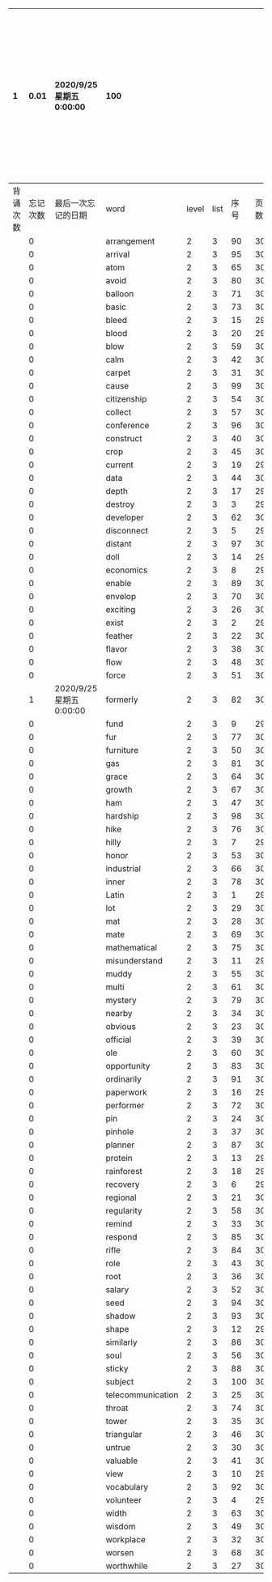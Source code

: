 |1|0.01|2020/9/25 星期五 0:00:00|100|||||本行表示本列表背诵次数，最后一次遗忘率和最后一次背诵时间||
|:--|:--|:--|:--|:--|:--|:--|:--|:--|:--|
|背诵次数|忘记次数|最后一次忘记的日期|word|level|list|序号|页数|备注|助记备注|
||0||arrangement|2|3|90|302|||
||0||arrival|2|3|95|302|||
||0||atom|2|3|65|301|||
||0||avoid|2|3|80|302|||
||0||balloon|2|3|71|301|||
||0||basic|2|3|73|302|||
||0||bleed|2|3|15|299|||
||0||blood|2|3|20|299|||
||0||blow|2|3|59|301|||
||0||calm|2|3|42|300|||
||0||carpet|2|3|31|300|||
||0||cause|2|3|99|302|||
||0||citizenship|2|3|54|301|||
||0||collect|2|3|57|301|||
||0||conference|2|3|96|302|||
||0||construct|2|3|40|300|||
||0||crop|2|3|45|300|||
||0||current|2|3|19|299|||
||0||data|2|3|44|300|||
||0||depth|2|3|17|299|||
||0||destroy|2|3|3|299|||
||0||developer|2|3|62|301|||
||0||disconnect|2|3|5|299|||
||0||distant|2|3|97|302|||
||0||doll|2|3|14|299|||
||0||economics|2|3|8|299|||
||0||enable|2|3|89|302|||
||0||envelop|2|3|70|301|||
||0||exciting|2|3|26|300|||
||0||exist|2|3|2|299|||
||0||feather|2|3|22|300|||
||0||flavor|2|3|38|300|||
||0||flow|2|3|48|301|||
||0||force|2|3|51|301|||
||1|2020/9/25 星期五 0:00:00|formerly|2|3|82|302|||
||0||fund|2|3|9|299|||
||0||fur|2|3|77|302|||
||0||furniture|2|3|50|301|||
||0||gas|2|3|81|302|||
||0||grace|2|3|64|301|||
||0||growth|2|3|67|301|||
||0||ham|2|3|47|301|||
||0||hardship|2|3|98|302|||
||0||hike|2|3|76|302|||
||0||hilly|2|3|7|299|||
||0||honor|2|3|53|301|||
||0||industrial|2|3|66|301|||
||0||inner|2|3|78|302|||
||0||Latin|2|3|1|299|||
||0||lot|2|3|29|300|||
||0||mat|2|3|28|300|||
||0||mate|2|3|69|301|||
||0||mathematical|2|3|75|302|||
||0||misunderstand|2|3|11|299|||
||0||muddy|2|3|55|301|||
||0||multi|2|3|61|301|||
||0||mystery|2|3|79|302|||
||0||nearby|2|3|34|300|||
||0||obvious|2|3|23|300|||
||0||official|2|3|39|300|||
||0||ole|2|3|60|301|||
||0||opportunity|2|3|83|302|||
||0||ordinarily|2|3|91|302|||
||0||paperwork|2|3|16|299|||
||0||performer|2|3|72|301|||
||0||pin|2|3|24|300|||
||0||pinhole|2|3|37|300|||
||0||planner|2|3|87|302|||
||0||protein|2|3|13|299|||
||0||rainforest|2|3|18|299|||
||0||recovery|2|3|6|299|||
||0||regional|2|3|21|300|||
||0||regularity|2|3|58|301|||
||0||remind|2|3|33|300|||
||0||respond|2|3|85|302|||
||0||rifle|2|3|84|302|||
||0||role|2|3|43|300|||
||0||root|2|3|36|300|||
||0||salary|2|3|52|301|||
||0||seed|2|3|94|302|||
||0||shadow|2|3|93|302|||
||0||shape|2|3|12|299|||
||0||similarly|2|3|86|302|||
||0||soul|2|3|56|301|||
||0||sticky|2|3|88|302|||
||0||subject|2|3|100|302|||
||0||telecommunication|2|3|25|300|||
||0||throat|2|3|74|302|||
||0||tower|2|3|35|300|||
||0||triangular|2|3|46|301|||
||0||untrue|2|3|30|300|||
||0||valuable|2|3|41|300|||
||0||view|2|3|10|299|||
||0||vocabulary|2|3|92|302|||
||0||volunteer|2|3|4|299|||
||0||width|2|3|63|301|||
||0||wisdom|2|3|49|301|||
||0||workplace|2|3|32|300|||
||0||worsen|2|3|68|301|||
||0||worthwhile|2|3|27|300|||
